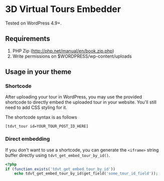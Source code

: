 # 3D Virtual Tours Embedder

Tested on WordPress 4.9+.

## Requirements

1. PHP Zip (http://php.net/manual/en/book.zip.php)
2. Write permissions on $WORDPRESS/wp-content/uploads

## Usage in your theme

### Shortcode
After uploading your tour in WordPress, you may use the provided shortcode to directly 
embed the uploaded tour in your website. You'll still need to add CSS styling for it.

The shortcode syntax is as follows

```text
[tdvt_tour id=YOUR_TOUR_POST_ID_HERE]
```

### Direct embedding
If you don't want to use a shortcode, you can generate the `<iframe>` string buffer
directly using `tdvt_get_embed_tour_by_id()`.

```php
<?php
if (function_exists('tdvt_get_embed_tour_by_id'))
	echo tdvt_get_embed_tour_by_id(get_field('some_tour_id_field'));
```